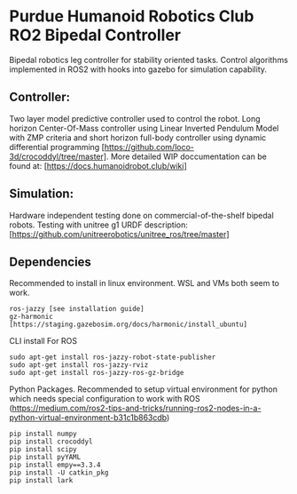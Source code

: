 # Purdue Humanoid Robotics Club RO2 Bipedal Controller
Bipedal robotics leg controller for stability oriented tasks. Control algorithms implemented in ROS2 with hooks into gazebo for simulation capability. 

## Controller:
Two layer model predictive controller used to control the robot. Long horizon Center-Of-Mass controller using Linear Inverted Pendulum Model with ZMP criteria and short horizon full-body controller using dynamic differential programming [https://github.com/loco-3d/crocoddyl/tree/master]. More detailed WIP doccumentation can be found at: [https://docs.humanoidrobot.club/wiki]

## Simulation:
Hardware independent testing done on commercial-of-the-shelf bipedal robots. Testing with unitree g1 URDF description: [https://github.com/unitreerobotics/unitree_ros/tree/master]

## Dependencies
Recommended to install in linux environment. WSL and VMs both seem to work.
```
ros-jazzy [see installation guide]
gz-harmonic [https://staging.gazebosim.org/docs/harmonic/install_ubuntu]
```
CLI install For ROS
```
sudo apt-get install ros-jazzy-robot-state-publisher
sudo apt-get install ros-jazzy-rviz
sudo apt-get install ros-jazzy-ros-gz-bridge
```
Python Packages. Recommended to setup virtual environment for python which needs special configuration to work with ROS (https://medium.com/ros2-tips-and-tricks/running-ros2-nodes-in-a-python-virtual-environment-b31c1b863cdb)
```
pip install numpy
pip install crocoddyl
pip install scipy
pip install pyYAML
pip install empy==3.3.4
pip install -U catkin_pkg
pip install lark
```

